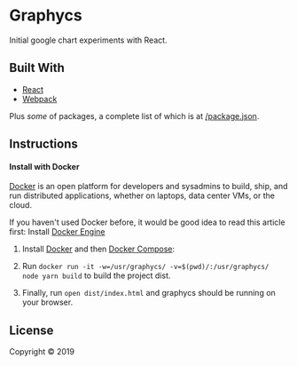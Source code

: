 # Graphycs

Initial google chart experiments with React.

## Built With

- [React](https://pt-br.reactjs.org/)
- [Webpack](https://webpack.js.org)

Plus *some* of packages, a complete list of which is at [/package.json](https://github.com/michelsazevedo/graphycs/blob/master/package.json).

## Instructions

#### Install with Docker
[Docker](www.docker.com) is an open platform for developers and sysadmins to build, ship, and run distributed applications, whether on laptops, data center VMs, or the cloud.

If you haven't used Docker before, it would be good idea to read this article first: Install [Docker Engine](https://docs.docker.com/engine/installation/)

1. Install [Docker](https://www.docker.com/what-docker) and then [Docker Compose](https://docs.docker.com/compose/):

2. Run `docker run -it -w=/usr/graphycs/ -v=$(pwd)/:/usr/graphycs/ node yarn build` to build the project dist.

3. Finally, run `open dist/index.html` and graphycs should be running on your browser.

## License
Copyright © 2019

